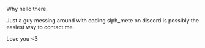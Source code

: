 Why hello there.

Just a guy messing around with coding
slph_mete on discord is possibly the easiest way to contact me.

Love you <3
